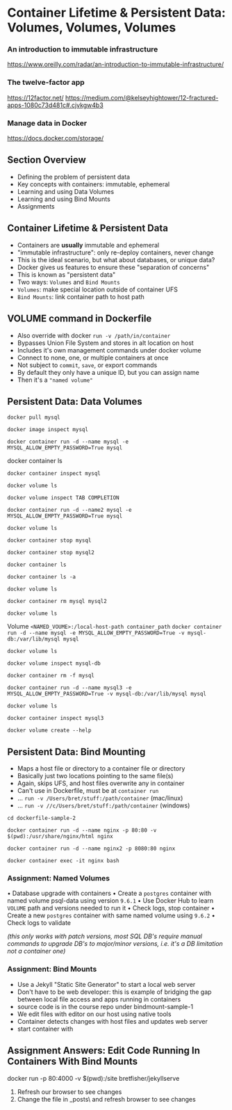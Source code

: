 # Container Lifetime & Persistent Data: Volumes, Volumes, Volumes

### An introduction to immutable infrastructure
https://www.oreilly.com/radar/an-introduction-to-immutable-infrastructure/

### The twelve-factor app 
https://12factor.net/
https://medium.com/@kelseyhightower/12-fractured-apps-1080c73d481c#.cjvkgw4b3

### Manage data in Docker
https://docs.docker.com/storage/


## Section Overview

- Defining the problem of persistent data
- Key concepts with containers: immutable, ephemeral
- Learning and using Data Volumes
- Learning and using Bind Mounts
- Assignments

## Container Lifetime & Persistent Data

- Containers are **usually** immutable and ephemeral
- "immutable infrastructure": only re-deploy containers, never change
- This is the ideal scenario, but what about databases, or unique data?
- Docker gives us features to ensure these "separation of concerns"
- This is known as "persistent data"
- Two ways: `Volumes` and `Bind Mounts`
- `Volumes`: make special location outside of container UFS
- `Bind Mounts`: link container path to host path

## VOLUME command in Dockerfile

- Also override with docker `run -v /path/in/container`
- Bypasses Union File System and stores in alt location on host
- Includes it's own management commands under docker volume
- Connect to none, one, or multiple containers at once
- Not subject to `commit`, `save`, or export commands
- By default they only have a unique ID, but you can assign name
- Then it's a `"named volume"`

## Persistent Data: Data Volumes

```
docker pull mysql

docker image inspect mysql
```

`docker container run -d --name mysql -e MYSQL_ALLOW_EMPTY_PASSWORD=True mysql`

docker container ls

`docker container inspect mysql`

`docker volume ls`

`docker volume inspect TAB COMPLETION`

```
docker container run -d --name2 mysql -e MYSQL_ALLOW_EMPTY_PASSWORD=True mysql

docker volume ls

docker container stop mysql

docker container stop mysql2

docker container ls

docker container ls -a

docker volume ls

docker container rm mysql mysql2

docker volume ls
```

Volume `<NAMED_VOUME>:/local-host-path container_path`
`docker container run -d --name mysql -e MYSQL_ALLOW_EMPTY_PASSWORD=True -v mysql-db:/var/lib/mysql mysql`

```
docker volume ls

docker volume inspect mysql-db

docker container rm -f mysql

docker container run -d --name mysql3 -e MYSQL_ALLOW_EMPTY_PASSWORD=True -v mysql-db:/var/lib/mysql mysql

docker volume ls

docker container inspect mysql3
```

`docker volume create --help`


## Persistent Data: Bind Mounting

- Maps a host file or directory to a container file or directory
- Basically just two locations pointing to the same file(s)
- Again, skips UFS, and host files overwrite any in container
- Can't use in Dockerfile, must be at `container run`
- ... `run -v /Users/bret/stuff:/path/container` (mac/linux)
- ... `run -v //c/Users/bret/stuff:/path/container` (windows)

`cd dockerfile-sample-2`

`docker container run -d --name nginx -p 80:80 -v $(pwd):/usr/share/nginx/html nginx`

`docker container run -d --name nginx2 -p 8080:80 nginx`

`docker container exec -it nginx bash`


### Assignment: Named Volumes 

• Database upgrade with containers
• Create a `postgres` container with named volume psql-data using version `9.6.1`
• Use Docker Hub to learn `VOLUME` path and versions needed to run it
• Check logs, stop container
• Create a new `postgres` container with same named volume using `9.6.2`
• Check logs to validate

*(this only works with patch versions, most SQL DB's require manual commands to upgrade DB's to major/minor versions, i.e. it's a DB limitation not a container one)*

### Assignment: Bind Mounts

- Use a Jekyll "Static Site Generator" to start a local web server
- Don't have to be web developer: this is example of bridging the gap between local file access and apps running in containers
- source code is in the course repo under bindmount-sample-1
- We edit files with editor on our host using native tools
- Container detects changes with host files and updates web server
- start container with

## Assignment Answers: Edit Code Running In Containers With Bind Mounts
docker run -p 80:4000 -v $(pwd):/site bretfisher/jekyllserve

1. Refresh our browser to see changes
2. Change the file in _posts\ and refresh browser to see changes





